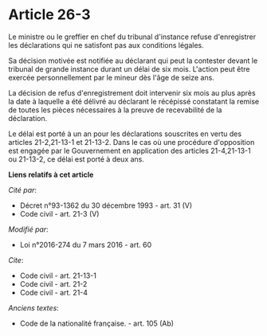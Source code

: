 # Article 26-3

Le ministre ou le greffier en chef du tribunal d'instance refuse d'enregistrer les déclarations qui ne satisfont pas aux
conditions légales. 

Sa décision motivée est notifiée au déclarant qui peut la contester devant le tribunal de grande instance durant un délai de
six mois. L'action peut être exercée personnellement par le mineur dès l'âge de seize ans. 

La décision de refus d'enregistrement doit intervenir six mois au plus après la date à laquelle a été délivré au déclarant le
récépissé constatant la remise de toutes les pièces nécessaires à la preuve de recevabilité de la déclaration. 

Le délai est porté à un an pour les déclarations souscrites en vertu des articles 21-2,21-13-1 et 21-13-2. Dans le cas où une
procédure d'opposition est engagée par le Gouvernement en application des articles 21-4,21-13-1 ou 21-13-2, ce délai est
porté à deux ans.

**Liens relatifs à cet article**

_Cité par_:

  - Décret n°93-1362 du 30 décembre 1993 - art. 31 (V)
  - Code civil - art. 21-3 (V)

_Modifié par_:

  - Loi n°2016-274 du 7 mars 2016 - art. 60

_Cite_:

  - Code civil - art. 21-13-1
  - Code civil - art. 21-2
  - Code civil - art. 21-4

_Anciens textes_:

  - Code de la nationalité française. - art. 105 (Ab)
